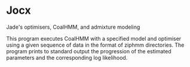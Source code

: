 # Jocx

Jade's optimisers, CoalHMM, and admixture modeling

This program executes CoalHMM with a specified model and optimiser using a
given sequence of data in the format of ziphmm directories.  The program
prints to standard output the progression of the estimated parameters and the
corresponding log likelihood.
